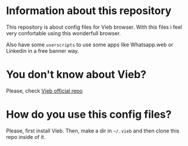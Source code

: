
# Information about this repository

This repository is about config files for Vieb browser. With this files i feel very confortable using this
wonderfull browser. 

Also have some `userscripts` to use some apps like Whatsapp.web or Linkedin in a free banner way. 

# You don't know about Vieb?

Please, check [Vieb official repo](https://github.com/Jelmerro/Vieb)

# How do you use this config files?

Please, first install Vieb. Then, make a dir in `~/.vieb` and then clone this repo inside of it. 

